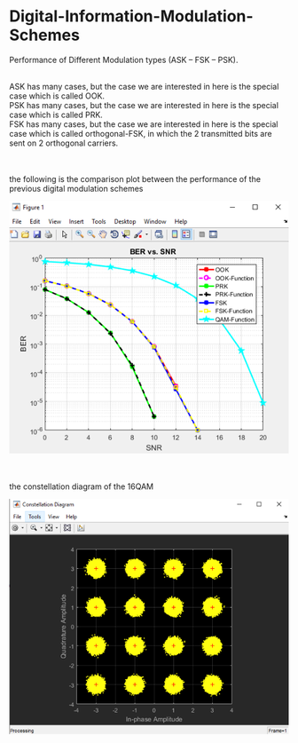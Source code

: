 # Digital-Information-Modulation-Schemes
Performance of Different Modulation types (ASK – FSK – PSK).

<br /> ASK has many cases, but the case we are interested in here is the special case which is called
OOK.
<br /> PSK has many cases, but the case we are interested in here is the special case which is called
PRK.
<br /> FSK has many cases, but the case we are interested in here is the special case which is called
orthogonal-FSK, in which the 2 transmitted bits are sent on 2 orthogonal carriers.

<br />
<br />the following is the comparison plot between the performance of the previous digital modulation schemes  

![comparison plot](/images/figure1.PNG)

<br />
<br />the constellation diagram of the 16QAM

![constellation plot](images/constellation-diagram.PNG)
